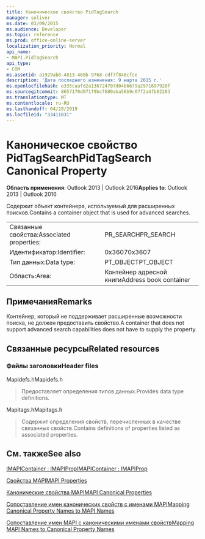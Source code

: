 ```yaml
---
title: Каноническое свойство PidTagSearch
manager: soliver
ms.date: 03/09/2015
ms.audience: Developer
ms.topic: reference
ms.prod: office-online-server
localization_priority: Normal
api_name:
- MAPI.PidTagSearch
api_type:
- COM
ms.assetid: a1929ab8-4813-468b-9768-cdf7f848cfce
description: 'Дата последнего изменения: 9 марта 2015 г.'
ms.openlocfilehash: e335caafd2a136724707d04b6679a2971697920f
ms.sourcegitcommit: 8657170d071f9bcf680aba50b9c07f2a4fb82283
ms.translationtype: MT
ms.contentlocale: ru-RU
ms.lasthandoff: 04/28/2019
ms.locfileid: "33411031"
---
```

# <a name="pidtagsearch-canonical-property"></a><span data-ttu-id="8c696-103">Каноническое свойство PidTagSearch</span><span class="sxs-lookup"><span data-stu-id="8c696-103">PidTagSearch Canonical Property</span></span>

  
  
<span data-ttu-id="8c696-104">**Область применения**: Outlook 2013 | Outlook 2016</span><span class="sxs-lookup"><span data-stu-id="8c696-104">**Applies to**: Outlook 2013 | Outlook 2016</span></span> 
  
<span data-ttu-id="8c696-105">Содержит объект контейнера, используемый для расширенных поисков.</span><span class="sxs-lookup"><span data-stu-id="8c696-105">Contains a container object that is used for advanced searches.</span></span>
  
|||
|:-----|:-----|
|<span data-ttu-id="8c696-106">Связанные свойства:</span><span class="sxs-lookup"><span data-stu-id="8c696-106">Associated properties:</span></span>  <br/> |<span data-ttu-id="8c696-107">PR_SEARCH</span><span class="sxs-lookup"><span data-stu-id="8c696-107">PR_SEARCH</span></span>  <br/> |
|<span data-ttu-id="8c696-108">Идентификатор:</span><span class="sxs-lookup"><span data-stu-id="8c696-108">Identifier:</span></span>  <br/> |<span data-ttu-id="8c696-109">0x3607</span><span class="sxs-lookup"><span data-stu-id="8c696-109">0x3607</span></span>  <br/> |
|<span data-ttu-id="8c696-110">Тип данных:</span><span class="sxs-lookup"><span data-stu-id="8c696-110">Data type:</span></span>  <br/> |<span data-ttu-id="8c696-111">PT_OBJECT</span><span class="sxs-lookup"><span data-stu-id="8c696-111">PT_OBJECT</span></span>  <br/> |
|<span data-ttu-id="8c696-112">Область:</span><span class="sxs-lookup"><span data-stu-id="8c696-112">Area:</span></span>  <br/> |<span data-ttu-id="8c696-113">Контейнер адресной книги</span><span class="sxs-lookup"><span data-stu-id="8c696-113">Address book container</span></span>  <br/> |
   
## <a name="remarks"></a><span data-ttu-id="8c696-114">Примечания</span><span class="sxs-lookup"><span data-stu-id="8c696-114">Remarks</span></span>

<span data-ttu-id="8c696-115">Контейнер, который не поддерживает расширенные возможности поиска, не должен предоставить свойство.</span><span class="sxs-lookup"><span data-stu-id="8c696-115">A container that does not support advanced search capabilities does not have to supply the property.</span></span>
  
## <a name="related-resources"></a><span data-ttu-id="8c696-116">Связанные ресурсы</span><span class="sxs-lookup"><span data-stu-id="8c696-116">Related resources</span></span>

### <a name="header-files"></a><span data-ttu-id="8c696-117">Файлы заголовки</span><span class="sxs-lookup"><span data-stu-id="8c696-117">Header files</span></span>

<span data-ttu-id="8c696-118">Mapidefs.h</span><span class="sxs-lookup"><span data-stu-id="8c696-118">Mapidefs.h</span></span>
  
> <span data-ttu-id="8c696-119">Предоставляет определения типов данных.</span><span class="sxs-lookup"><span data-stu-id="8c696-119">Provides data type definitions.</span></span>
    
<span data-ttu-id="8c696-120">Mapitags.h</span><span class="sxs-lookup"><span data-stu-id="8c696-120">Mapitags.h</span></span>
  
> <span data-ttu-id="8c696-121">Содержит определения свойств, перечисленных в качестве связанных свойств.</span><span class="sxs-lookup"><span data-stu-id="8c696-121">Contains definitions of properties listed as associated properties.</span></span>
    
## <a name="see-also"></a><span data-ttu-id="8c696-122">См. также</span><span class="sxs-lookup"><span data-stu-id="8c696-122">See also</span></span>



[<span data-ttu-id="8c696-123">IMAPIContainer : IMAPIProp</span><span class="sxs-lookup"><span data-stu-id="8c696-123">IMAPIContainer : IMAPIProp</span></span>](imapicontainerimapiprop.md)


[<span data-ttu-id="8c696-124">Свойства MAPI</span><span class="sxs-lookup"><span data-stu-id="8c696-124">MAPI Properties</span></span>](mapi-properties.md)
  
[<span data-ttu-id="8c696-125">Канонические свойства MAPI</span><span class="sxs-lookup"><span data-stu-id="8c696-125">MAPI Canonical Properties</span></span>](mapi-canonical-properties.md)
  
[<span data-ttu-id="8c696-126">Сопоставление имен канонических свойств с именами MAPI</span><span class="sxs-lookup"><span data-stu-id="8c696-126">Mapping Canonical Property Names to MAPI Names</span></span>](mapping-canonical-property-names-to-mapi-names.md)
  
[<span data-ttu-id="8c696-127">Сопоставление имен MAPI с каноническими именами свойств</span><span class="sxs-lookup"><span data-stu-id="8c696-127">Mapping MAPI Names to Canonical Property Names</span></span>](mapping-mapi-names-to-canonical-property-names.md)

